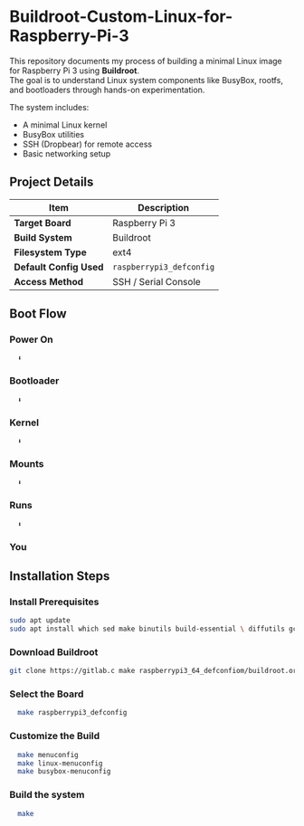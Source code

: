 # Buildroot-Custom-Linux-for-Raspberry-Pi-3
This repository documents my process of building a minimal Linux image for Raspberry Pi 3 using **Buildroot**.  
The goal is to understand Linux system components like BusyBox, rootfs, and bootloaders through hands-on experimentation.

The system includes:
- A minimal Linux kernel  
- BusyBox utilities  
- SSH (Dropbear) for remote access  
- Basic networking setup

##  Project Details

| Item | Description |
|------|--------------|
| **Target Board** | Raspberry Pi 3 |
| **Build System** | Buildroot |
| **Filesystem Type** | ext4 |
| **Default Config Used** | `raspberrypi3_defconfig` |
| **Access Method** | SSH / Serial Console |

## Boot Flow
### Power On
      ⬇
### Bootloader
      ⬇
### Kernel
      ⬇
### Mounts
      ⬇
### Runs
      ⬇
### You

## Installation Steps

### Install Prerequisites
```sh
sudo apt update
sudo apt install which sed make binutils build-essential \ diffutils gcc g++ bash patch gzip bzip2 perl tar cpio \ unzip rsync file bc findutils wget python3 libncurses5-dev \ libncursesw5-dev git
```
### Download Buildroot
```sh
git clone https://gitlab.c make raspberrypi3_64_defconfiom/buildroot.org/buildroot.git
```
### Select the Board
```sh
  make raspberrypi3_defconfig
```
### Customize the Build
```sh
  make menuconfig
  make linux-menuconfig
  make busybox-menuconfig
```
### Build the system
```sh
  make
```  


